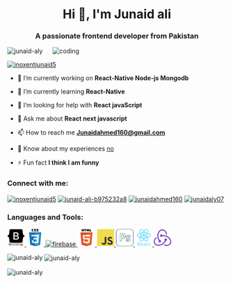 <h1 align="center">Hi 👋, I'm Junaid ali</h1>
<h3 align="center">A passionate frontend developer from Pakistan</h3>
<img align="right" alt="coding" width="400" src="https://miro.medium.com/v2/resize:fit:679/1*zVnWJtyGOX_kUIDm6ccCfQ.gif" autoplay>


<p align="left"> <img src="https://komarev.com/ghpvc/?username=junaid-aly&label=Profile%20views&color=0e75b6&style=flat" alt="junaid-aly" /> </p>



<p align="left"> <a href="https://twitter.com/inoxentjunaid5" target="blank"><img src="https://img.shields.io/twitter/follow/inoxentjunaid5?logo=twitter&style=for-the-badge" alt="inoxentjunaid5" /></a> </p>

- 🔭 I’m currently working on **React-Native Node-js Mongodb**

- 🌱 I’m currently learning **React-Native**

- 🤝 I’m looking for help with **React javaScript**

- 💬 Ask me about **React next javascript**

- 📫 How to reach me **Junaidahmed160@gmail.com**

- 📄 Know about my experiences [no](no)

- ⚡ Fun fact **I think I am funny**

<h3 align="left">Connect with me:</h3>
<p align="left">
<a href="https://twitter.com/inoxentjunaid5" target="blank"><img align="center" src="https://raw.githubusercontent.com/rahuldkjain/github-profile-readme-generator/master/src/images/icons/Social/twitter.svg" alt="inoxentjunaid5" height="30" width="40" /></a>
<a href="https://linkedin.com/in/junaid-ali-b975232a8" target="blank"><img align="center" src="https://raw.githubusercontent.com/rahuldkjain/github-profile-readme-generator/master/src/images/icons/Social/linked-in-alt.svg" alt="junaid-ali-b975232a8" height="30" width="40" /></a>
<a href="https://fb.com/junaidahmed160" target="blank"><img align="center" src="https://raw.githubusercontent.com/rahuldkjain/github-profile-readme-generator/master/src/images/icons/Social/facebook.svg" alt="junaidahmed160" height="30" width="40" /></a>
<a href="https://instagram.com/junaidaly07" target="blank"><img align="center" src="https://raw.githubusercontent.com/rahuldkjain/github-profile-readme-generator/master/src/images/icons/Social/instagram.svg" alt="junaidaly07" height="30" width="40" /></a>
</p>

<h3 align="left">Languages and Tools:</h3>
<p align="left"> <a href="https://getbootstrap.com" target="_blank" rel="noreferrer"> <img src="https://raw.githubusercontent.com/devicons/devicon/master/icons/bootstrap/bootstrap-plain-wordmark.svg" alt="bootstrap" width="40" height="40"/> </a> <a href="https://www.w3schools.com/css/" target="_blank" rel="noreferrer"> <img src="https://raw.githubusercontent.com/devicons/devicon/master/icons/css3/css3-original-wordmark.svg" alt="css3" width="40" height="40"/> </a> <a href="https://firebase.google.com/" target="_blank" rel="noreferrer"> <img src="https://www.vectorlogo.zone/logos/firebase/firebase-icon.svg" alt="firebase" width="40" height="40"/> </a> <a href="https://www.w3.org/html/" target="_blank" rel="noreferrer"> <img src="https://raw.githubusercontent.com/devicons/devicon/master/icons/html5/html5-original-wordmark.svg" alt="html5" width="40" height="40"/> </a> <a href="https://developer.mozilla.org/en-US/docs/Web/JavaScript" target="_blank" rel="noreferrer"> <img src="https://raw.githubusercontent.com/devicons/devicon/master/icons/javascript/javascript-original.svg" alt="javascript" width="40" height="40"/> </a> <a href="https://www.photoshop.com/en" target="_blank" rel="noreferrer"> <img src="https://raw.githubusercontent.com/devicons/devicon/master/icons/photoshop/photoshop-line.svg" alt="photoshop" width="40" height="40"/> </a> <a href="https://reactjs.org/" target="_blank" rel="noreferrer"> <img src="https://raw.githubusercontent.com/devicons/devicon/master/icons/react/react-original-wordmark.svg" alt="react" width="40" height="40"/> </a> <a href="https://redux.js.org" target="_blank" rel="noreferrer"> <img src="https://raw.githubusercontent.com/devicons/devicon/master/icons/redux/redux-original.svg" alt="redux" width="40" height="40"/> </a> </p>

<p><img align="left" src="https://github-readme-stats.vercel.app/api/top-langs?username=junaid-aly&show_icons=true&locale=en&layout=compact" alt="junaid-aly" /></p>

<p>&nbsp;<img align="center" src="https://github-readme-stats.vercel.app/api?username=junaid-aly&show_icons=true&locale=en" alt="junaid-aly" /></p>

<p><img align="center" src="https://github-readme-streak-stats.herokuapp.com/?user=junaid-aly&" alt="junaid-aly" /></p>
